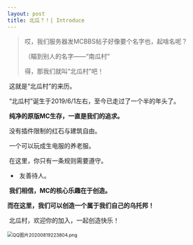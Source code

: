 ```yaml
---
layout: post
title: 北瓜？！| Introduce
---
```


> 哎，我们服务器发MCBBS帖子好像要个名字也，起啥名呢？
>
> （瞄到别人的名字——“南瓜村”
>
> 得，那我们就叫“北瓜村”吧！

​	这就是“北瓜村”的来历。

​	“北瓜村”诞生于2019/6/1左右，至今已走过了一个半的年头了。

​	**纯净的原版MC生存，一直是我们的追求。**

​	没有插件限制的红石与建筑自由。

​	一个可以玩成生电服的养老服。

​	在这里，你只有一条规则需要遵守。

- ​	友善待人。

​	**我们相信，MC的核心乐趣在于创造。**

​	**而在这里，我们可以创造一个属于我们自己的乌托邦！**

​	北瓜村，欢迎你的加入，一起创造快乐！

​	<img src="https://i.loli.net/2021/02/07/MujBqeag3IkdTm8.png" alt="QQ图片20200819223804.png" style="zoom:75%;" />

​	